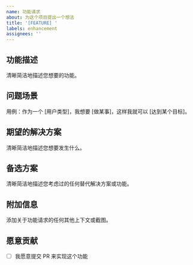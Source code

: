```yaml
---
name: 功能请求
about: 为这个项目提出一个想法
title: '[FEATURE] '
labels: enhancement
assignees: ''
---
```


## 功能描述

清晰简洁地描述您想要的功能。

## 问题场景

用例：作为一个 [用户类型]，我想要 [做某事]，这样我就可以 [达到某个目标]。

## 期望的解决方案

清晰简洁地描述您想要发生什么。

## 备选方案

清晰简洁地描述您考虑过的任何替代解决方案或功能。

## 附加信息

添加关于功能请求的任何其他上下文或截图。

## 愿意贡献

- [ ] 我愿意提交 PR 来实现这个功能

